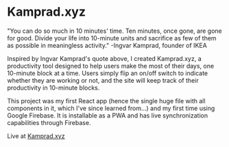 # Kamprad.xyz 

"You can do so much in 10 minutes' time. Ten minutes, once gone, are gone for good. Divide your life into 10-minute units and sacrifice as few of them as possible in meaningless activity."
-Ingvar Kamprad, founder of IKEA

Inspired by Ingvar Kamprad's quote above, I created Kamprad.xyz, a productivity tool designed to help users make the most of their days, one 10-minute block at a time. Users simply flip an on/off switch to indicate whether they are working or not, and the site will keep track of their productivity in 10-minute blocks.
    
This project was my first React app (hence the single huge file with all components in it, which I've since learned from...) and my first time using Google Firebase. It is installable as a PWA and has live synchronization capabilities through Firebase.

Live at [Kamprad.xyz](http://kamprad.xyz)